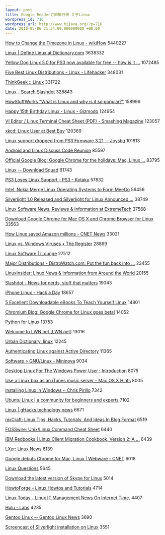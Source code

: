 ```yaml
---
layout: post
title: Google Reader订阅排行榜-关于Linux
wordpress_id: 716
wordpress_url: http://www.hijava.org/?p=716
date: 2010-05-06 21:34:09.000000000 +08:00
---
```

<a href="http://www.wikihow.com/feed.rss" target="_blank">How to Change the Timezone in Linux - wikiHow</a> 5440227

<a href="http://dictionary.reference.com/wordoftheday/wotd.rss" target="_blank">Linux | Define Linux at Dictionary.com</a> 3638332

<a href="http://www.engadget.com/rss.xml" target="_blank">Yellow Dog Linux 5.0 for PS3 now available for free -- how is it ...</a> 1072485

<a href="http://lifehacker.com/index.xml" target="_blank">Five Best Linux Distributions - Linux - Lifehacker</a> 348031

<a href="http://www.thinkgeek.com/thinkgeek.rss" target="_blank">ThinkGeek :: Linux</a> 331722

<a href="http://rss.slashdot.org/Slashdot/slashdot" target="_blank">Linux - Search Slashdot</a> 328843

<a href="http://feeds.howstuffworks.com/DailyStuff" target="_blank">HowStuffWorks "What is Linux and why is it so popular?"</a> 158996

<a href="http://gizmodo.com/index.xml" target="_blank">Happy 15th Birthday Linux - Linux - Gizmodo</a> 124954

<a href="http://rss1.smashingmagazine.com/feed/" target="_blank">VI Editor / Linux Terminal Cheat Sheet (PDF) - Smashing Magazine</a> 123057

<a href="http://xkcd.com/atom.xml" target="_blank">xkcd: Linux User at Best Buy</a> 120369

<a href="http://www.joystiq.com/rss.xml" target="_blank">Linux support dropped from PS3 Firmware 3.21 -- Joystiq</a> 101813

<a href="http://www.readwriteweb.com/rss.xml" target="_blank">Android and Linux Discuss Code Reunion</a> 85597

<a href="http://googleblog.blogspot.com/feeds/posts/default" target="_blank">Official Google Blog: Google Chrome for the holidays: Mac, Linux ...</a> 83795

<a href="http://www.downloadsquad.com/rss.xml" target="_blank">Linux -- Download Squad</a> 61743

<a href="http://kotaku.com/index.xml" target="_blank">PS3 Loses Linux Support - PS3 - Kotaku</a> 57832

<a href="http://feeds.feedburner.com/ommalik" target="_blank">Intel, Nokia Merge Linux Operating Systems to Form MeeGo</a> 56456

<a href="http://weblogs.asp.net/scottgu/rss.aspx" target="_blank">Silverlight 1.0 Released and Silverlight for Linux Announced ...</a> 38749

<a href="http://rssnewsapps.ziffdavis.com/extreme.xml" target="_blank">Linux Software News, Reviews &amp; Information at ExtremeTech</a> 37568

<a href="http://feeds.labnol.org/labnol" target="_blank">Download Google Chrome for Mac OS X and Chrome Browser for Linux</a> 33563

<a href="http://news.cnet.com/2547-1_3-0-20.xml" target="_blank">How Linux saved Amazon millions - CNET News</a> 33021

<a href="http://www.theregister.co.uk/headlines.atom" target="_blank">Linux vs. Windows Viruses • The Register</a> 28869

<a href="http://feeds.feedburner.com/ilounge" target="_blank">Linux Software | iLounge</a> 27512

<a href="http://distrowatch.com/news/dw.xml" target="_blank">Major Distributions - DistroWatch.com: Put the fun back into ...</a> 23455

<a href="http://www.linuxinsider.com/perl/syndication/rssfull.pl" target="_blank">LinuxInsider: Linux News &amp; Information from Around the World</a> 20155

<a href="http://rss.slashdot.org/Slashdot/slashdotLinux" target="_blank">Slashdot - News for nerds, stuff that matters</a> 19043

<a href="http://hackaday.com/feed/" target="_blank">iPhone Linux - Hack a Day</a> 18657

<a href="http://feeds2.feedburner.com/Makeuseof" target="_blank">5 Excellent Downloadable eBooks To Teach Yourself Linux</a> 14801

<a href="http://blog.chromium.org/feeds/posts/default" target="_blank">Chromium Blog: Google Chrome for Linux goes beta!</a> 14052

<a href="http://www.python.org/channews.rdf" target="_blank">Python for Linux</a> 13753

<a href="http://lwn.net/headlines/newrss" target="_blank">Welcome to LWN.net [LWN.net]</a> 13016

<a href="http://feeds.urbandictionary.com/UrbanWordOfTheDay" target="_blank">Urban Dictionary: linux</a> 12245

<a href="http://rss.windowsnetworking.com/allnews.xml" target="_blank">Authenticating Linux against Active Directory</a> 11365

<a href="http://www.mininova.org/rss.xml" target="_blank">Software &gt; GNU/Linux - Mininova</a> 9034

<a href="http://www.tomshardware.com/feeds/rss2/tom-s-hardware-us,18-1.xml" target="_blank">Desktop Linux For The Windows Power User : Introduction</a> 8075

<a href="http://www.macosxhints.com/backend/osxhints.rss" target="_blank">Use a Linux box as an iTunes music server - Mac OS X Hints</a> 8005

<a href="http://feeds.pirillo.com/ChrisPirillo" target="_blank">Installing Linux in Windows ~ Chris Pirillo</a> 7342

<a href="http://www.ubuntux.org/node/feed" target="_blank">Ubuntu Linux | a community for beginners and experts</a> 7102

<a href="http://www.ghacks.net/feed/" target="_blank">Linux | gHacks technology news</a> 6671

<a href="http://feeds.cyberciti.biz/Nixcraft-LinuxFreebsdSolarisTipsTricks" target="_blank">nixCraft: Linux Tips, Hacks, Tutorials, And Ideas In Blog Format</a> 6519

<a href="http://feeds.feedburner.com/fosswire" target="_blank">FOSSwire: Unix/Linux Command Cheat Sheet</a> 6440

<a href="http://www.redbooks.ibm.com/rss/all.xml" target="_blank">IBM Redbooks | Linux Client Migration Cookbook, Version 2: A ...</a> 6439

<a href="http://lxer.com/module/newswire/headlines.rss" target="_blank">LXer: Linux News</a> 6139

<a href="http://news.cnet.com/8300-17939_109-2.xml" target="_blank">Google debuts Chrome for Mac, Linux | Webware - CNET</a> 6018

<a href="http://www.linuxquestions.org/syndicate/lqlatest.xml" target="_blank">Linux Questions</a> 5645

<a href="http://feeds.feedburner.com/ShareSkypeEn" target="_blank">Download the latest version of Skype for Linux</a> 5014

<a href="http://www.howtoforge.com/feed.rss" target="_blank">HowtoForge - Linux Howtos and Tutorials</a> 4714

<a href="http://www.linuxtoday.com/biglt.rss" target="_blank">Linux Today - Linux IT Management News On Internet Time.</a> 4407

<a href="http://www.hulu.com/feed/recent/videos" target="_blank">Hulu - Labs</a> 4235

<a href="http://www.gentoo.org/rdf/en/gentoo-news.rdf" target="_blank">Gentoo Linux -- Gentoo Linux News</a> 3690

<a href="http://feeds.timheuer.com/timheuer" target="_blank">Screencast of Silverlight installation on Linux</a> 3551
